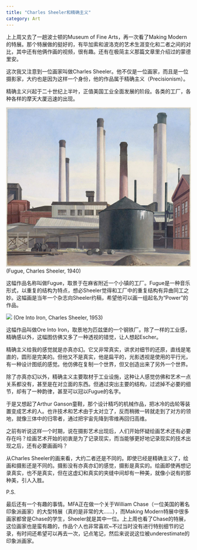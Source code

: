 ```yaml
---
title: "Charles Sheeler和精确主义"
category: Art
---
```


上上周又去了一趟波士顿的Museum of Fine Arts，再一次看了Making Modern的特展。那个特展做的挺好的，有毕加索和波洛克的艺术生涯变化和二者之间的对比，其中还有他俩作画的视频，很有趣。还有在极简主义那篇文章里介绍过的蒙德里安。

这次我又注意到一位画家叫做Charles Sheeler。他不仅是一位画家，而且是一位摄影家，大约也是因为这样一个身份，他的作品属于精确主义（Precisionism）。

精确主义兴起于二十世纪上半叶，正值美国工业全面发展的阶段。各类的工厂，各种各样的摩天大厦迅速的出现。

![](img/sheeler/fugue.jpg)
(Fugue, Charles Sheeler, 1940)

这幅作品名称叫做Fugue，取景于在麻省附近一个小镇的工厂。Fugue是一种音乐形式，以重复的结构为特点，想必Sheeler觉得和工厂中的重复结构有异曲同工之妙。这幅画是当年一个杂志向Sheeler约稿，希望他可以画一组起名为“Power”的作品。

![](img/sheeler/ore.jpg)
(Ore Into Iron, Charles Sheeler, 1953)

这幅作品叫做Ore Into Iron，取景地为匹兹堡的一个钢铁厂。除了一样的工业感，精确感以外，这幅图仿佛又多了一种透视的错觉，让人想起Escher。

精确主义给我的感觉就是亦真亦幻。它又非常真实，讲求对细节的还原，直线是笔直的，圆形是完美的。但他又不是真实，他是扁平的，光影透视是使用的平行光，有一种设计图纸的感觉。他仿佛在复制一个世界，但又创造出来了另外一个世界。

除了亦真亦幻以外，精确主义主要取材于工业设施，这种让人感觉仿佛和艺术一点关系都没有，甚至是在对立面的东西。但通过突出主要的结构，过滤掉不必要的细节，却有了一种韵律，甚至可以冠以Fugue的名字。

于是又想起了Arthur Ganson童鞋，那个设计精巧的机械作品，把冰冷的齿轮等装置变成艺术的人。也许技术和艺术由于太对立了，反而稍微一转就走到了对方的领地，就像三体中的归零者，通过把宇宙先降到零维再回归高维。

之前有听说这样一个时期，说在摄影艺术出现后，人们开始怀疑绘画艺术还有必要存在吗？绘画艺术开始的初衷是为了记录现实，而当能够更好地记录现实的技术出现之后，还有必要画画吗？

从Charles Sheeler的画来看，大约二者还是不同的。即使已经是精确主义了，绘画和摄影还是不同的。摄影没有亦真亦幻的感觉，摄影是真实的。绘画即使再想记录真实，也不是真实，但在这虚幻和真实的夹缝中间却有一种美，就像小说有的那种美，引人入胜。

P.S.

最后还有一个有趣的事情。MFA正在做一个关于William Chase（一位美国的著名印象派画家）的大型特展（真的是非常的大……），而Making Modern特展中很多画家都曾是Chase的学生，Sheeler就是其中一位。上上周也看了Chase的特展，这位画家也是蛮有趣的，作品个人也非常喜欢~不过当时没有进行特别细节的记录，有时间还希望可以再去一次，记点笔记，然后来说说这位被underestimate的印象派画家。